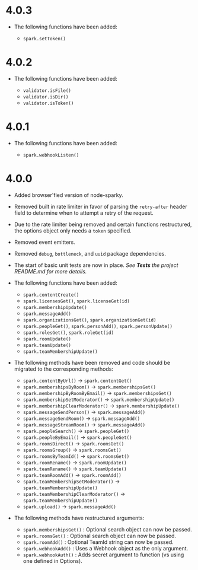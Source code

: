# 4.0.3

* The following functions have been added:

  * `spark.setToken()`

# 4.0.2

* The following functions have been added:

  * `validator.isFile()`
  * `validator.isDir()`
  * `validator.isToken()`

# 4.0.1

* The following functions have been added:

  * `spark.webhookListen()`

# 4.0.0

* Added browser'fied version of node-sparky.

* Removed built in rate limiter in favor of parsing the `retry-after` header
  field to determine when to attempt a retry of the request.

* Due to the rate limiter being removed and certain functions restructured, the
  options object only needs a `token` specified.

* Removed event emitters.

* Removed `debug`, `bottleneck`, and `uuid` package dependencies.

* The start of basic unit tests are now in place. _See **Tests** the project
  README.md for more details._

* The following functions have been added:

  * `spark.contentCreate()`
  * `spark.licensesGet()`, `spark.licenseGet(id)`
  * `spark.membershipUpdate()`
  * `spark.messageAdd()`
  * `spark.organizationsGet()`, `spark.organizationGet(id)`
  * `spark.peopleGet()`, `spark.personAdd()`, `spark.personUpdate()`
  * `spark.rolesGet()`, `spark.roleGet(id)`
  * `spark.roomUpdate()`
  * `spark.teamUpdate()`
  * `spark.teamMembershipUpdate()`


* The following methods have been removed and code should be migrated to the
  corresponding methods:

  * `spark.contentByUrl()` → `spark.contentGet()`
  * `spark.membershipsByRoom()` → `spark.membershipsGet()`
  * `spark.membershipByRoomByEmail()` → `spark.membershipsGet()`
  * `spark.membershipSetModerator()` → `spark.membershipUpdate()`
  * `spark.membershipClearModerator()` → `spark.membershipUpdate()`
  * `spark.messageSendPerson()` → `spark.messageAdd()`
  * `spark.messageSendRoom()` → `spark.messageAdd()`
  * `spark.messageStreamRoom()` → `spark.messageAdd()`
  * `spark.peopleSearch()` → `spark.peopleGet()`
  * `spark.peopleByEmail()` → `spark.peopleGet()`
  * `spark.roomsDirect()` → `spark.roomsGet()`
  * `spark.roomsGroup()` → `spark.roomsGet()`
  * `spark.roomsByTeamId()` → `spark.roomsGet()`
  * `spark.roomRename()` → `spark.roomUpdate()`
  * `spark.teamRename()` → `spark.teamUpdate()`
  * `spark.teamRoomAdd()` → `spark.roomAdd()`
  * `spark.teamMembershipSetModerator()` → `spark.teamMembershipUpdate()`
  * `spark.teamMembershipClearModerator()` → `spark.teamMembershipUpdate()`
  * `spark.upload()` → `spark.messageAdd()`


* The following methods have restructured arguments:

  * `spark.membershipsGet()` : Optional search object can now be passed.
  * `spark.roomsGet()` : Optional search object can now be passed.
  * `spark.roomAdd()` : Optional TeamId string can now be passed.
  * `spark.webhookAdd()` : Uses a Webhook object as the only argument.
  * `spark.webhookAuth()` : Adds secret argument to function (vs using one defined in Options).
